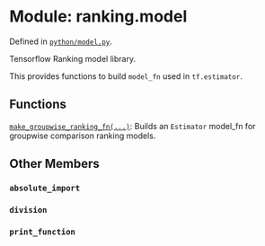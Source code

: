<div itemscope itemtype="http://developers.google.com/ReferenceObject">
<meta itemprop="name" content="ranking.model" />
<meta itemprop="path" content="Stable" />
<meta itemprop="property" content="absolute_import"/>
<meta itemprop="property" content="division"/>
<meta itemprop="property" content="print_function"/>
</div>

# Module: ranking.model



Defined in [`python/model.py`](https://github.com/tensorflow/ranking/tree/master/tensorflow_ranking/python/model.py).

Tensorflow Ranking model library.

This provides functions to build `model_fn` used in `tf.estimator`.<!-- Placeholder for "Used in" -->



## Functions

[`make_groupwise_ranking_fn(...)`](../ranking/model/make_groupwise_ranking_fn.md): Builds an `Estimator` model_fn for groupwise comparison ranking models.

## Other Members

<h3 id="absolute_import"><code>absolute_import</code></h3>

<h3 id="division"><code>division</code></h3>

<h3 id="print_function"><code>print_function</code></h3>

